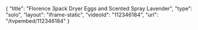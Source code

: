 {
    "title": "Florence 3pack Dryer Eggs and Scented Spray  Lavender",
    "type": "solo",
    "layout": "iframe-static",
    "videoId": "112346184",
    "url": "\/tvpembed\/112346184"
}